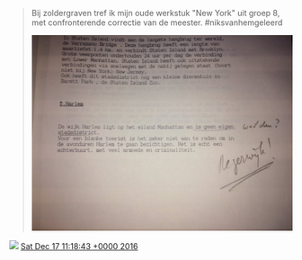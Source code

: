 > Bij zoldergraven tref ik mijn oude werkstuk "New York" uit groep 8, met confronterende correctie van de meester\. \#niksvanhemgeleerd 
> 
> ![](../../media/810081788550848512-Cz39FW4XUAAk4VC.jpg)

<img src="../../media/tweet.ico" width="12" /> [Sat Dec 17 11:18:43 +0000 2016](https://twitter.com/DromerDenker/status/810081788550848512)